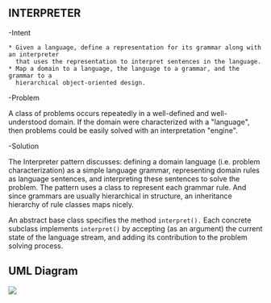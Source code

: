 INTERPRETER
-----------
    
-Intent

    * Given a language, define a representation for its grammar along with an interpreter
      that uses the representation to interpret sentences in the language.
    * Map a domain to a language, the language to a grammar, and the grammar to a 
      hierarchical object-oriented design.
      
-Problem

   A class of problems occurs repeatedly in a well-defined and well-understood domain. 
   If the domain were characterized with a "language", then problems could be easily 
   solved with an interpretation "engine".
     
-Solution

  The Interpreter pattern discusses: defining a domain language (i.e. problem 
  characterization) as a simple language grammar, representing domain rules as language
  sentences, and interpreting these sentences to solve the problem. The pattern uses
  a class to represent each grammar rule. And since grammars are usually hierarchical 
  in structure, an inheritance hierarchy of rule classes maps nicely.
    
  An abstract base class specifies the method ```interpret().``` Each concrete subclass 
  implements  ```interpret()``` by accepting (as an argument) the current state of the 
  language stream, and adding its contribution to the problem solving process.
  
UML Diagram
-----------

![](../screenshots/interpreter)  
    
    

    
     
     
     
 
    